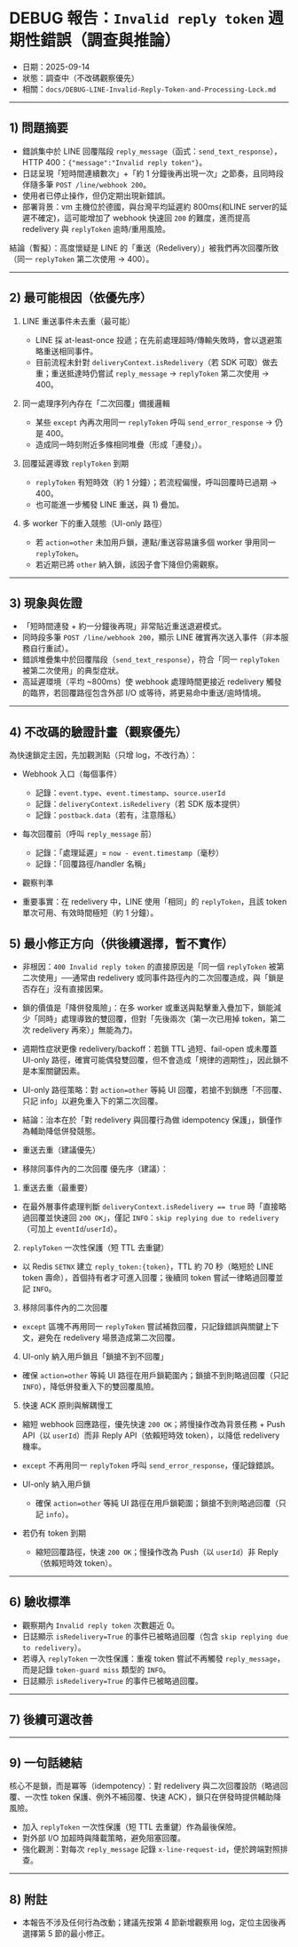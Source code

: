 # DEBUG 報告：`Invalid reply token` 週期性錯誤（調查與推論）

- 日期：2025-09-14
- 狀態：調查中（不改碼觀察優先）
- 相關：`docs/DEBUG-LINE-Invalid-Reply-Token-and-Processing-Lock.md`

---

## 1) 問題摘要
- 錯誤集中於 LINE 回覆階段 `reply_message`（函式：`send_text_response`），HTTP 400：`{"message":"Invalid reply token"}`。
- 日誌呈現「短時間連續數次」+「約 1 分鐘後再出現一次」之節奏，且同時段伴隨多筆 `POST /line/webhook 200`。
- 使用者已停止操作，但仍定期出現新錯誤。
- 部署背景：vm 主機位於德國，與台灣平均延遲約 800ms(和LINE server的延遲不確定)，這可能增加了 webhook 快速回 `200` 的難度，進而提高 redelivery 與 `replyToken` 逾時/重用風險。

結論（暫擬）：高度懷疑是 LINE 的「重送（Redelivery）」被我們再次回覆所致（同一 `replyToken` 第二次使用 → 400）。

---

## 2) 最可能根因（依優先序）
1. LINE 重送事件未去重（最可能）
   - LINE 採 at-least-once 投遞；在先前處理超時/傳輸失敗時，會以退避策略重送相同事件。
   - 目前流程未針對 `deliveryContext.isRedelivery`（若 SDK 可取）做去重；重送抵達時仍嘗試 `reply_message` → `replyToken` 第二次使用 → 400。

2. 同一處理序列內存在「二次回覆」備援邏輯
   - 某些 `except` 內再次用同一 `replyToken` 呼叫 `send_error_response` → 仍是 400。
   - 造成同一時刻附近多條相同堆疊（形成「連發」）。

3. 回覆延遲導致 `replyToken` 到期
   - `replyToken` 有短時效（約 1 分鐘）；若流程偏慢，呼叫回覆時已過期 → 400。
   - 也可能進一步觸發 LINE 重送，與 1) 疊加。

4. 多 worker 下的重入競態（UI-only 路徑）
   - 若 `action=other` 未加用戶鎖，連點/重送容易讓多個 worker 爭用同一 `replyToken`。
   - 若近期已將 `other` 納入鎖，該因子會下降但仍需觀察。

---

## 3) 現象與佐證
- 「短時間連發 + 約一分鐘後再現」非常貼近重送退避模式。
- 同時段多筆 `POST /line/webhook 200`，顯示 LINE 確實再次送入事件（非本服務自行重試）。
- 錯誤堆疊集中於回覆階段（`send_text_response`），符合「同一 `replyToken` 被第二次使用」的典型症狀。
- 高延遲環境（平均 ~800ms）使 webhook 處理時間更接近 redelivery 觸發的臨界，若回覆路徑包含外部 I/O 或等待，將更易命中重送/逾時情境。

---

## 4) 不改碼的驗證計畫（觀察優先）
為快速鎖定主因，先加觀測點（只增 log，不改行為）：

- Webhook 入口（每個事件）
  - 記錄：`event.type`、`event.timestamp`、`source.userId`
  - 記錄：`deliveryContext.isRedelivery`（若 SDK 版本提供）
  - 記錄：`postback.data`（若有，注意隱私）

- 每次回覆前（呼叫 `reply_message` 前）
  - 記錄：「處理延遲」= `now - event.timestamp`（毫秒）
  - 記錄：「回覆路徑/handler 名稱」

- 觀察判準
- 重要事實：在 redelivery 中，LINE 使用「相同」的 `replyToken`，且該 token 單次可用、有效時間極短（約 1 分鐘）。


## 5) 最小修正方向（供後續選擇，暫不實作）
- 非根因：`400 Invalid reply token` 的直接原因是「同一個 `replyToken` 被第二次使用」──通常由 redelivery 或同事件路徑內的二次回覆造成，與「鎖是否存在」沒有直接因果。
- 鎖的價值是「降併發風險」：在多 worker 或重送與點擊重入疊加下，鎖能減少「同時」處理導致的雙回覆，但對「先後兩次（第一次已用掉 token，第二次 redelivery 再來）」無能為力。
- 週期性症狀更像 redelivery/backoff：若鎖 TTL 過短、fail-open 或未覆蓋 UI-only 路徑，確實可能偶發雙回覆，但不會造成「規律的週期性」，因此鎖不是本案關鍵因素。
- UI-only 路徑策略：對 `action=other` 等純 UI 回覆，若搶不到鎖應「不回覆、只記 info」以避免重入下的第二次回覆。
- 結論：治本在於「對 redelivery 與回覆行為做 idempotency 保護」，鎖僅作為輔助降低併發競態。
- 重送去重（建議優先）

- 移除同事件內的二次回覆
優先序（建議）：
1. 重送去重（最重要）
  - 在最外層事件處理判斷 `deliveryContext.isRedelivery == true` 時「直接略過回覆並快速回 `200 OK`」，僅記 `INFO`：`skip replying due to redelivery`（可加上 `eventId`/`userId`）。
2. `replyToken` 一次性保護（短 TTL 去重鍵）
  - 以 Redis `SETNX` 建立 `reply_token:{token}`，TTL 約 70 秒（略短於 LINE token 壽命），首個持有者才可進入回覆；後續同 token 嘗試一律略過回覆並記 `INFO`。
3. 移除同事件內的二次回覆
  - `except` 區塊不再用同一 `replyToken` 嘗試補救回覆，只記錄錯誤與關鍵上下文，避免在 redelivery 場景造成第二次回覆。
4. UI-only 納入用戶鎖且「鎖搶不到不回覆」
  - 確保 `action=other` 等純 UI 路徑在用戶鎖範圍內；鎖搶不到則略過回覆（只記 `INFO`），降低併發重入下的雙回覆風險。
5. 快速 ACK 原則與解耦慢工
  - 縮短 webhook 回應路徑，優先快速 `200 OK`；將慢操作改為背景任務 + Push API（以 `userId`）而非 Reply API（依賴短時效 token），以降低 redelivery 機率。
  - `except` 不再用同一 `replyToken` 呼叫 `send_error_response`，僅記錄錯誤。

- UI-only 納入用戶鎖
  - 確保 `action=other` 等純 UI 路徑在用戶鎖範圍；鎖搶不到則略過回覆（只記 `info`）。

- 若仍有 token 到期
  - 縮短回覆路徑，快速 `200 OK`；慢操作改為 Push（以 `userId`）非 Reply（依賴短時效 token）。
---

## 6) 驗收標準
- 觀察期內 `Invalid reply token` 次數趨近 0。
- 日誌顯示 `isRedelivery=True` 的事件已被略過回覆（包含 `skip replying due to redelivery`）。
- 若導入 `replyToken` 一次性保護：重複 token 嘗試不再觸發 `reply_message`，而是記錄 `token-guard miss` 類型的 `INFO`。
- 日誌顯示 `isRedelivery=True` 的事件已被略過回覆。
---

## 7) 後續可選改善

---

## 9) 一句話總結
核心不是鎖，而是冪等（idempotency）：對 redelivery 與二次回覆設防（略過回覆、一次性 token 保護、例外不補回覆、快速 ACK），鎖只在併發時提供輔助降風險。
- 加入 `replyToken` 一次性保護（短 TTL 去重鍵）作為最後保險。
- 對外部 I/O 加超時與降載策略，避免阻塞回覆。
- 強化觀測：對每次 `reply_message` 記錄 `x-line-request-id`，便於跨端對照排查。

---

## 8) 附註
- 本報告不涉及任何行為改動；建議先按第 4 節新增觀察用 log，定位主因後再選擇第 5 節的最小修正。

